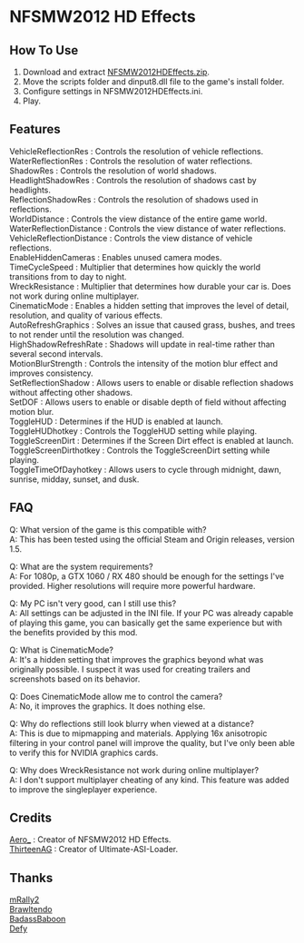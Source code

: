 # NFSMW2012 HD Effects

## How To Use  
1. Download and extract [NFSMW2012HDEffects.zip](https://github.com/AeroWidescreen/NFSMW2012HDEffects/releases).  
2. Move the scripts folder and dinput8.dll file to the game's install folder.  
3. Configure settings in NFSMW2012HDEffects.ini.  
4. Play.  

## Features   
VehicleReflectionRes : Controls the resolution of vehicle reflections.  
WaterReflectionRes : Controls the resolution of water reflections.  
ShadowRes : Controls the resolution of world shadows.  
HeadlightShadowRes : Controls the resolution of shadows cast by headlights.  
ReflectionShadowRes : Controls the resolution of shadows used in reflections.  
WorldDistance : Controls the view distance of the entire game world.  
WaterReflectionDistance : Controls the view distance of water reflections.  
VehicleReflectionDistance : Controls the view distance of vehicle reflections.  
EnableHiddenCameras : Enables unused camera modes.  
TimeCycleSpeed : Multiplier that determines how quickly the world transitions from to day to night.  
WreckResistance : Multiplier that determines how durable your car is. Does not work during online multiplayer.  
CinematicMode : Enables a hidden setting that improves the level of detail, resolution, and quality of various effects.  
AutoRefreshGraphics : Solves an issue that caused grass, bushes, and trees to not render until the resolution was changed.  
HighShadowRefreshRate : Shadows will update in real-time rather than several second intervals.  
MotionBlurStrength : Controls the intensity of the motion blur effect and improves consistency.  
SetReflectionShadow : Allows users to enable or disable reflection shadows without affecting other shadows.  
SetDOF : Allows users to enable or disable depth of field without affecting motion blur.  
ToggleHUD : Determines if the HUD is enabled at launch.  
ToggleHUDhotkey : Controls the ToggleHUD setting while playing.  
ToggleScreenDirt : Determines if the Screen Dirt effect is enabled at launch.  
ToggleScreenDirthotkey : Controls the ToggleScreenDirt setting while playing.  
ToggleTimeOfDayhotkey : Allows users to cycle through midnight, dawn, sunrise, midday, sunset, and dusk.  

## FAQ
Q: What version of the game is this compatible with?  
A: This has been tested using the official Steam and Origin releases, version 1.5.  

Q: What are the system requirements?  
A: For 1080p, a GTX 1060 / RX 480 should be enough for the settings I've provided. Higher resolutions will require more powerful hardware.  

Q: My PC isn't very good, can I still use this?  
A: All settings can be adjusted in the INI file. If your PC was already capable of playing this game, you can basically get the same experience but with the benefits provided by this mod.  

Q: What is CinematicMode?  
A: It's a hidden setting that improves the graphics beyond what was originally possible. I suspect it was used for creating trailers and screenshots based on its behavior.   

Q: Does CinematicMode allow me to control the camera?  
A: No, it improves the graphics. It does nothing else.  

Q: Why do reflections still look blurry when viewed at a distance?  
A: This is due to mipmapping and materials. Applying 16x anisotropic filtering in your control panel will improve the quality, but I've only been able to verify this for NVIDIA graphics cards.  

Q: Why does WreckResistance not work during online multiplayer?  
A: I don't support multiplayer cheating of any kind. This feature was added to improve the singleplayer experience.  

## Credits
[Aero_](https://github.com/AeroWidescreen) : Creator of NFSMW2012 HD Effects.  
[ThirteenAG](https://github.com/ThirteenAG) : Creator of Ultimate-ASI-Loader.  

## Thanks
[mRally2](https://nfsmods.xyz/usermods/3237)  
[Brawltendo](https://github.com/Brawltendo)  
[BadassBaboon](https://www.youtube.com/channel/UC3e-Xp4oPzNu06hxy2242Gg)  
[Defy](https://nfsmods.xyz/user/57)  
